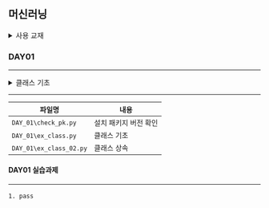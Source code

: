 ## 머신러닝

<details>
<summary>사용 교재</summary>

![](./images/핸즈온%20머신러닝.png)

</details>

### DAY01

---

<details>
<summary> 클래스 기초 </summary>

> 클래스 속성, 클래스 메서드
> 인스턴스 속성, 인스터스 메서드
> 오버라이딩, 오버로딩
> 상속

</details>

---

| 파일명                  | 내용                  |
| ----------------------- | --------------------- |
| `DAY_01\check_pk.py`    | 설치 패키지 버전 확인 |
| `DAY_01\ex_class.py`    | 클래스 기초           |
| `DAY_01\ex_class_02.py` | 클래스 상속           |

#### DAY01 실습과제

---

    1. pass
